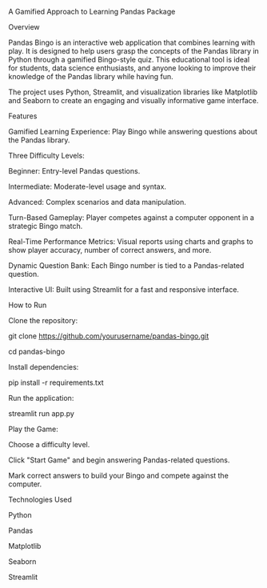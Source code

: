 A Gamified Approach to Learning Pandas Package

Overview

Pandas Bingo is an interactive web application that combines learning with play. It is designed to help users grasp the concepts of the Pandas library in Python through a gamified Bingo-style quiz. This educational tool is ideal for students, data science enthusiasts, and anyone looking to improve their knowledge of the Pandas library while having fun.

The project uses Python, Streamlit, and visualization libraries like Matplotlib and Seaborn to create an engaging and visually informative game interface.

Features

Gamified Learning Experience: Play Bingo while answering questions about the Pandas library.

Three Difficulty Levels:

Beginner: Entry-level Pandas questions.

Intermediate: Moderate-level usage and syntax.

Advanced: Complex scenarios and data manipulation.

Turn-Based Gameplay: Player competes against a computer opponent in a strategic Bingo match.

Real-Time Performance Metrics: Visual reports using charts and graphs to show player accuracy, number of correct answers, and more.

Dynamic Question Bank: Each Bingo number is tied to a Pandas-related question.

Interactive UI: Built using Streamlit for a fast and responsive interface.

How to Run

Clone the repository:

git clone https://github.com/yourusername/pandas-bingo.git

cd pandas-bingo

Install dependencies:

pip install -r requirements.txt

Run the application:


streamlit run app.py

Play the Game:

Choose a difficulty level.

Click "Start Game" and begin answering Pandas-related questions.

Mark correct answers to build your Bingo and compete against the computer.

Technologies Used

Python

Pandas

Matplotlib

Seaborn

Streamlit
